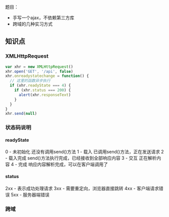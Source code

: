题目：

* 手写一个ajax，不依赖第三方库
* 跨域的几种实习方式

## 知识点

### XMLHttpRequest

```js
var xhr = new XMLHttpRequest()
xhr.open('GET', '/api', false)
xhr.onreadystatechange = function() {
  // 这里的函数异步执行
  if (xhr.readyState === 4) {
    if (xhr.status === 200) {
      alert(xhr.responseText)
    }
  }
}
xhr.send(null)
```

### 状态码说明

#### readyState

0 - 未初始化 还没有调用send()方法
1 - 载入 已调用send()方法，正在发送请求
2 - 载入完成 send()方法执行完成，已经接收到全部响应内容
3 - 交互 正在解析内容
4 - 完成 响应内容解析完成，可以在客户端调用了

#### status

2xx - 表示成功处理请求
3xx - 需要重定向，浏览器直接跳转
4xx - 客户端请求错误
5xx - 服务器端错误

### 跨域
